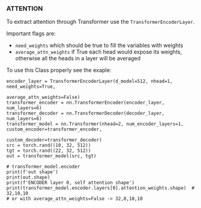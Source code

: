 ### ATTENTION

To extract attention through Transformer use the
`TransformerEncoderLayer`.

Important flags are:

- `need_weights` which should be true to fill the variables with weights
- `average_attn_weights` if True each head would expose its weights, otherwise all the heads in a layer will be averaged

To use this Class properly see the exaple:

```
encoder_layer = TransformerEncoderLayer(d_model=512, nhead=1, need_weights=True,
                                            average_attn_weights=False)
transformer_encoder = nn.TransformerEncoder(encoder_layer, num_layers=6)
transformer_decoder = nn.TransformerDecoder(decoder_layer, num_layers=6)
transformer_model = nn.Transformer(nhead=2, num_encoder_layers=1, custom_encoder=transformer_encoder,
                                       custom_decoder=transformer_decoder)
src = torch.rand((10, 32, 512))
tgt = torch.rand((22, 32, 512))
out = transformer_model(src, tgt)

# transformer_model.encoder
print(f'out shape')
print(out.shape)
print(f'ENCODER layer 0, self attention shape')
print(transformer_model.encoder.layers[0].attention_weights.shape)  # 32,10,10
# or with average_attn_weights=False -> 32,8,10,10
   ```